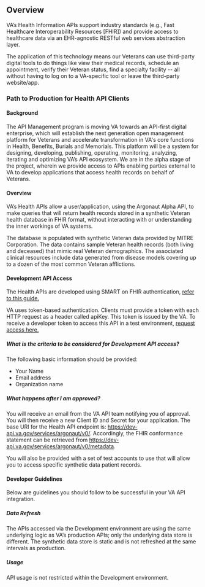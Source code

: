 ## Overview

VA’s Health Information APIs support industry standards (e.g., Fast Healthcare Interoperability Resources [FHIR]) and provide access to healthcare data via an EHR-agnostic RESTful web services abstraction layer. 

The application of this technology means our Veterans can use third-party digital tools to do things like view their medical records, schedule an appointment, verify their Veteran status, find a specialty facility -- all without having to log on to a VA-specific tool or leave the third-party website/app.

### Path to Production for Health API Clients

#### Background

The API Management program is moving VA towards an API-first digital enterprise, which will establish the next generation open management platform for Veterans and accelerate transformation in VA's core functions in Health, Benefits, Burials and Memorials. This platform will be a system for designing, developing, publishing, operating, monitoring, analyzing, iterating and optimizing VA’s API ecosystem. We are in the alpha stage of the project, wherein we provide access to APIs enabling parties external to VA to develop applications that access health records on behalf of Veterans.

#### Overview

VA’s Health APIs allow a user/application, using the Argonaut Alpha API, to make queries that will return health records stored in a synthetic Veteran health database in FHIR format, without interacting with or understanding the inner workings of VA systems.

The database is populated with synthetic Veteran data provided by MITRE Corporation. The data contains sample Veteran health records (both living and deceased) that mimic real Veteran demographics. The associated clinical resources include data generated from disease models covering up to a dozen of the most common Veteran afflictions. 

#### Development API Access

The Health APIs are developed using SMART on FHIR authentication, [refer to this guide.](http://hl7.org/fhir/smart-app-launch/)

VA uses token-based authentication. Clients must provide a token with each HTTP request as a header called apiKey. This token is issued by the VA. To receive a developer token to access this API in a test environment, [request access here.](https://developer.va.gov/apply)

##### What is the criteria to be considered for Development API access?

The following basic information should be provided:

- Your Name
- Email address
- Organization name

##### What happens after I am approved?

You will receive an email from the VA API team notifying you of approval. You will then receive a new Client ID and Secret for your application. The base URI for the Health API endpoint is: https://dev-api.va.gov/services/argonaut/v0/. Accordingly, the FHIR conformance statement can be retrieved from https://dev-api.va.gov/services/argonaut/v0/metadata. 

You will also be provided with a set of test accounts to use that will allow you to access specific synthetic data patient records. 

#### Developer Guidelines

Below are guidelines you should follow to be successful in your VA API integration.

##### Data Refresh

The APIs accessed via the Development environment are using the same underlying logic as VA’s production APIs; only the underlying data store is different. The synthetic data store is static and is not refreshed at the same intervals as production. 

##### Usage

API usage is not restricted within the Development environment.

